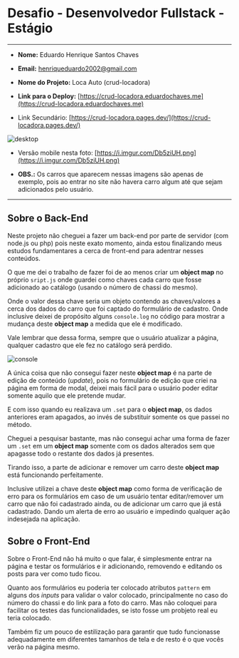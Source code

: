 # Desafio - Desenvolvedor Fullstack - Estágio

---

- **Nome:** Eduardo Henrique Santos Chaves

- **Email:** [henriqueduardo2002@gmail.com](mailto:henriqueduardo2002@gmail.com)

- **Nome do Projeto:** Loca Auto (crud-locadora)

- **Link para o Deploy:** [https://crud-locadora.eduardochaves.me](https://crud-locadora.eduardochaves.me)

- Link Secundário: [https://crud-locadora.pages.dev/](https://crud-locadora.pages.dev/)

![desktop](https://i.imgur.com/NcEKReR.png)

- Versão mobile nesta foto: [https://i.imgur.com/Db5ziUH.png](https://i.imgur.com/Db5ziUH.png)

- **OBS.:** Os carros que aparecem nessas imagens são apenas de exemplo, pois ao entrar no site não havera carro algum até que sejam adicionados pelo usuário.

---

## Sobre o Back-End

Neste projeto não cheguei a fazer um back-end por parte de servidor (com node.js ou php) pois neste exato momento, ainda estou finalizando meus estudos fundamentares a cerca de front-end para adentrar nesses conteúdos.

O que me dei o trabalho de fazer foi de ao menos criar um **object map** no próprio `sript.js` onde guardei como chaves cada carro que fosse adicionado ao catálogo (usando o número de chassi do mesmo).

Onde o valor dessa chave seria um objeto contendo as chaves/valores a cerca dos dados do carro que foi captado do formulário de cadastro. Onde inclusive deixei de propósito alguns `console.log` no código para mostrar a mudança deste **object map** a medida que ele é modificado.

Vale lembrar que dessa forma, sempre que o usuário atualizar a página, qualquer cadastro que ele fez no catálogo será perdido.

![console](https://i.imgur.com/6TFXVAq.png)

A única coisa que não consegui fazer neste **object map** é na parte de edição de conteúdo (*update*), pois no formulário de edição que criei na página em forma de modal, deixei mais fácil para o usuário poder editar somente aquilo que ele pretende mudar.

E com isso quando eu realizava um `.set` para o **object map**, os dados anteriores eram apagados, ao invés de substituir somente os que passei no método.

Cheguei a pesquisar bastante, mas não consegui achar uma forma de fazer um `.set` em um **object map** somente com os dados alterados sem que apagasse todo o restante dos dados já presentes.

Tirando isso, a parte de adicionar e remover um carro deste **object map** está funcionando perfeitamente.

Inclusive utilizei a chave deste **object map** como forma de verificação de erro para os formulários em caso de um usuário tentar editar/remover um carro que não foi cadastrado ainda, ou de adicionar um carro que já está cadastrado. Dando um alerta de erro ao usuário e impedindo qualquer ação indesejada na aplicação.

## Sobre o Front-End

Sobre o Front-End não há muito o que falar, é simplesmente entrar na página e testar os formulários e ir adicionando, removendo e editando os posts para ver como tudo ficou.

Quanto aos formulários eu poderia ter colocado atributos `pattern` em alguns dos *inputs* para validar o valor colocado, principalmente no caso do número do chassi e do link para a foto do carro. Mas não coloquei para facilitar os testes das funcionalidades, se isto fosse um probjeto real eu teria colocado.

Também fiz um pouco de estilização para garantir que tudo funcionasse adequadamente em diferentes tamanhos de tela e de resto é o que vocês verão na página mesmo.
